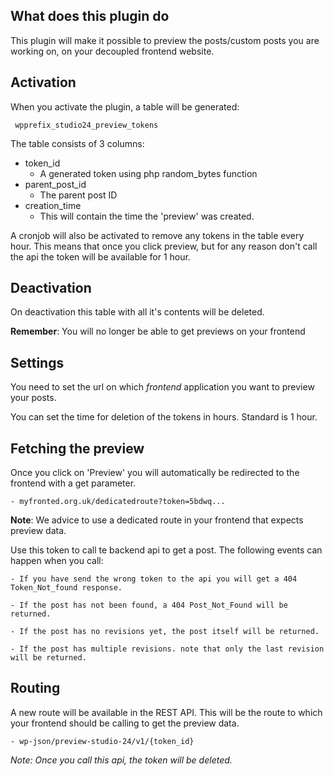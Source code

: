 ## What does this plugin do

This plugin will make it possible to preview the posts/custom posts you 
are working on, on your decoupled frontend website.

## Activation

When you activate the plugin, a table will be generated:
	 
	 wpprefix_studio24_preview_tokens

The table consists of 3 columns:
- token_id
	- A generated token using php random_bytes function
- parent_post_id
	- The parent post ID
- creation_time
	- This will contain the time the 'preview' was created.

A cronjob will also be activated to remove any tokens in the table every hour. This means that once you click preview, but for any reason don't call the api the token will be available for 1 hour.

## Deactivation

On deactivation this table with all it's contents will be deleted.

**Remember**: You will no longer be able to get previews on your frontend

## Settings

You need to set the url on which *frontend* application you want to preview your posts.

You can set the time for deletion of the tokens in hours. Standard is 1 hour.

## Fetching the preview

Once you click on 'Preview' you will automatically be redirected to the frontend with a get parameter.

	- myfronted.org.uk/dedicatedroute?token=5bdwq...

**Note**: We advice to use a dedicated route in your frontend that expects preview data.

Use this token to call te backend api to get a post. The following events can happen when you call:
	
	- If you have send the wrong token to the api you will get a 404 Token_Not_found response.

	- If the post has not been found, a 404 Post_Not_Found will be returned.

	- If the post has no revisions yet, the post itself will be returned.

	- If the post has multiple revisions. note that only the last revision will be returned.

## Routing

A new route will be available in the REST API. This will be the route to which your frontend should be calling to get the preview data.
	
	- wp-json/preview-studio-24/v1/{token_id}

*Note: Once you call this api, the token will be deleted.*
